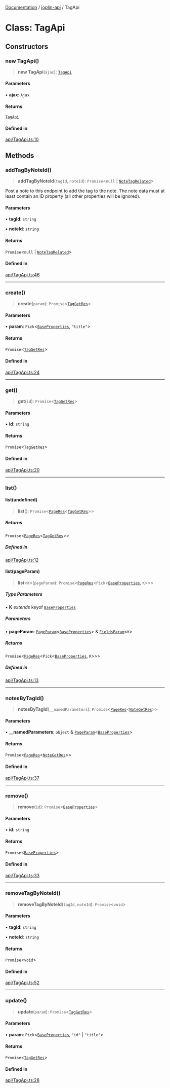 [Documentation](../../packages.md) / [joplin-api](../index.md) / TagApi

# Class: TagApi

## Constructors

### new TagApi()

> **new TagApi**(`ajax`): [`TagApi`](TagApi.md)

#### Parameters

• **ajax**: `Ajax`

#### Returns

[`TagApi`](TagApi.md)

#### Defined in

[api/TagApi.ts:10](https://github.com/rxliuli/joplin-utils/blob/485409801cf7c952cfefe9e29020115fe6abec36/packages/joplin-api/src/api/TagApi.ts#L10)

## Methods

### addTagByNoteId()

> **addTagByNoteId**(`tagId`, `noteId`): `Promise`\<`null` \| [`NoteTagRelated`](../type-aliases/NoteTagRelated.md)\>

Post a note to this endpoint to add the tag to the note. The note data must at least contain an ID property (all other properties will be ignored).

#### Parameters

• **tagId**: `string`

• **noteId**: `string`

#### Returns

`Promise`\<`null` \| [`NoteTagRelated`](../type-aliases/NoteTagRelated.md)\>

#### Defined in

[api/TagApi.ts:46](https://github.com/rxliuli/joplin-utils/blob/485409801cf7c952cfefe9e29020115fe6abec36/packages/joplin-api/src/api/TagApi.ts#L46)

---

### create()

> **create**(`param`): `Promise`\<[`TagGetRes`](../type-aliases/TagGetRes.md)\>

#### Parameters

• **param**: `Pick`\<[`BaseProperties`](../interfaces/BaseProperties.md), `"title"`\>

#### Returns

`Promise`\<[`TagGetRes`](../type-aliases/TagGetRes.md)\>

#### Defined in

[api/TagApi.ts:24](https://github.com/rxliuli/joplin-utils/blob/485409801cf7c952cfefe9e29020115fe6abec36/packages/joplin-api/src/api/TagApi.ts#L24)

---

### get()

> **get**(`id`): `Promise`\<[`TagGetRes`](../type-aliases/TagGetRes.md)\>

#### Parameters

• **id**: `string`

#### Returns

`Promise`\<[`TagGetRes`](../type-aliases/TagGetRes.md)\>

#### Defined in

[api/TagApi.ts:20](https://github.com/rxliuli/joplin-utils/blob/485409801cf7c952cfefe9e29020115fe6abec36/packages/joplin-api/src/api/TagApi.ts#L20)

---

### list()

#### list(undefined)

> **list**(): `Promise`\<[`PageRes`](../interfaces/PageRes.md)\<[`TagGetRes`](../type-aliases/TagGetRes.md)\>\>

##### Returns

`Promise`\<[`PageRes`](../interfaces/PageRes.md)\<[`TagGetRes`](../type-aliases/TagGetRes.md)\>\>

##### Defined in

[api/TagApi.ts:12](https://github.com/rxliuli/joplin-utils/blob/485409801cf7c952cfefe9e29020115fe6abec36/packages/joplin-api/src/api/TagApi.ts#L12)

#### list(pageParam)

> **list**\<`K`\>(`pageParam`): `Promise`\<[`PageRes`](../interfaces/PageRes.md)\<`Pick`\<[`BaseProperties`](../interfaces/BaseProperties.md), `K`\>\>\>

##### Type Parameters

• **K** _extends_ keyof [`BaseProperties`](../interfaces/BaseProperties.md)

##### Parameters

• **pageParam**: [`PageParam`](../interfaces/PageParam.md)\<[`BaseProperties`](../interfaces/BaseProperties.md)\> & [`FieldsParam`](../interfaces/FieldsParam.md)\<`K`\>

##### Returns

`Promise`\<[`PageRes`](../interfaces/PageRes.md)\<`Pick`\<[`BaseProperties`](../interfaces/BaseProperties.md), `K`\>\>\>

##### Defined in

[api/TagApi.ts:13](https://github.com/rxliuli/joplin-utils/blob/485409801cf7c952cfefe9e29020115fe6abec36/packages/joplin-api/src/api/TagApi.ts#L13)

---

### notesByTagId()

> **notesByTagId**(`__namedParameters`): `Promise`\<[`PageRes`](../interfaces/PageRes.md)\<[`NoteGetRes`](../type-aliases/NoteGetRes.md)\>\>

#### Parameters

• **\_\_namedParameters**: `object` & [`PageParam`](../interfaces/PageParam.md)\<[`BaseProperties`](../interfaces/BaseProperties.md)\>

#### Returns

`Promise`\<[`PageRes`](../interfaces/PageRes.md)\<[`NoteGetRes`](../type-aliases/NoteGetRes.md)\>\>

#### Defined in

[api/TagApi.ts:37](https://github.com/rxliuli/joplin-utils/blob/485409801cf7c952cfefe9e29020115fe6abec36/packages/joplin-api/src/api/TagApi.ts#L37)

---

### remove()

> **remove**(`id`): `Promise`\<[`BaseProperties`](../interfaces/BaseProperties.md)\>

#### Parameters

• **id**: `string`

#### Returns

`Promise`\<[`BaseProperties`](../interfaces/BaseProperties.md)\>

#### Defined in

[api/TagApi.ts:33](https://github.com/rxliuli/joplin-utils/blob/485409801cf7c952cfefe9e29020115fe6abec36/packages/joplin-api/src/api/TagApi.ts#L33)

---

### removeTagByNoteId()

> **removeTagByNoteId**(`tagId`, `noteId`): `Promise`\<`void`\>

#### Parameters

• **tagId**: `string`

• **noteId**: `string`

#### Returns

`Promise`\<`void`\>

#### Defined in

[api/TagApi.ts:52](https://github.com/rxliuli/joplin-utils/blob/485409801cf7c952cfefe9e29020115fe6abec36/packages/joplin-api/src/api/TagApi.ts#L52)

---

### update()

> **update**(`param`): `Promise`\<[`TagGetRes`](../type-aliases/TagGetRes.md)\>

#### Parameters

• **param**: `Pick`\<[`BaseProperties`](../interfaces/BaseProperties.md), `"id"` \| `"title"`\>

#### Returns

`Promise`\<[`TagGetRes`](../type-aliases/TagGetRes.md)\>

#### Defined in

[api/TagApi.ts:28](https://github.com/rxliuli/joplin-utils/blob/485409801cf7c952cfefe9e29020115fe6abec36/packages/joplin-api/src/api/TagApi.ts#L28)
